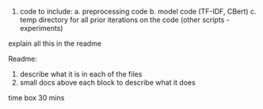 1. code to include:
a. preprocessing code 
b. model code (TF-IDF, CBert)
c. temp directory for all prior iterations on the code (other scripts - experiments)

explain all this in the readme

Readme:
1. describe what it is in each of the files
2. small docs above each block to describe what it does


time box 30 mins 
